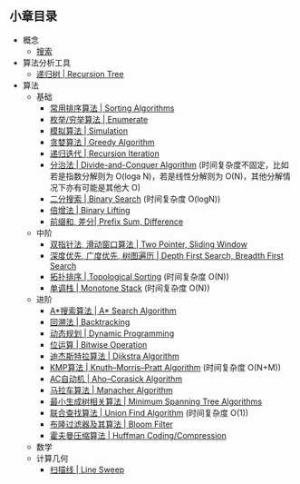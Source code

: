 ## 小章目录
  
- 概念
  - [搜索](./搜索.md)
- 算法分析工具
  - [递归树 | Recursion Tree](./递归树.md)
- 算法
  - 基础
    - [常用排序算法 | Sorting Algorithms](./Common%20Sorts/README.md)
    - [枚举/穷举算法 | Enumerate](./枚举(穷举)算法.md)
    - [模拟算法 | Simulation](./模拟算法.md)
    - [贪婪算法 | Greedy Algorithm](./贪婪算法.md)
    - [递归迭代 | Recursion Iteration](./递归与迭代.md)
    - [分治法 | Divide-and-Conquer Algorithm](./分治法.md) (时间复杂度不固定，比如若是指数分解则为 O(loga N)，若是线性分解则为 O(N)，其他分解情况下亦有可能是其他大 O)
    - [二分搜索 | Binary Search](./二分搜索.md) (时间复杂度 O(logN))
    - [倍增法 | Binary Lifting](./倍增法.md)
    - [前缀和, 差分| Prefix Sum, Difference](./前缀和与差分.md)
  - 中阶
    - [双指针法, 滑动窗口算法 | Two Pointer, Sliding Window](./双指针法与滑动窗口算法.md)
    - [深度优先, 广度优先, 树图遍历 | Depth First Search, Breadth First Search](./树图遍历.md)
    - [拓扑排序 | Topological Sorting](./拓扑排序.md) (时间复杂度 O(N))
    - [单调栈 | Monotone Stack](./单调栈.md) (时间复杂度 O(N))
  - 进阶
    - [A&ast;搜索算法 | A&ast; Search Algorithm](./A*搜索算法.md)
    - [回溯法 | Backtracking](./NQueen.java)
    - [动态规划 | Dynamic Programming](./动态规划.md)
    - [位运算 | Bitwise Operation](./位运算.md)
    - [迪杰斯特拉算法 | Dijkstra Algorithm](./Dijkstra算法.md)
    - [KMP算法 | Knuth–Morris–Pratt Algorithm](./KMP算法.md) (时间复杂度 O(N+M))
    - [AC自动机 | Aho–Corasick Algorithm](./AC自动机.md)
    - [马拉车算法 | Manacher Algorithm]()
    - [最小生成树相关算法 | Minimum Spanning Tree Algorithms]()
    - [联合查找算法 | Union Find Algorithm](./并查集与联合查找算法.md) (时间复杂度 O(1))
    - [布隆过滤器及其算法 | Bloom Filter](./布隆过滤器及其算法.md)
    - [霍夫曼压缩算法 | Huffman Coding/Compression](./霍夫曼压缩算法.md)
  - 数学
  - 计算几何
    - [扫描线 | Line Sweep]()
  
